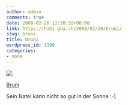 ```yaml
---
author: admin
comments: true
date: 2008-02-20 12:50:32+00:00
link: https://habi.gna.ch/2008/02/20/bruni/
slug: bruni
title: Bruni
wordpress_id: 1190
categories:
- none
---
```



 [![](https://static.flickr.com/2011/2278829341_c2c3f17f9e_m.jpg)](https://www.flickr.com/photos/habi/2278829341/)
   

 
  [Bruni](https://www.flickr.com/photos/habi/2278829341/)
    

 



Sein Natel kann nicht so gut in der Sonne :-)
  


